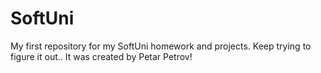 # SoftUni
My first repository for my SoftUni homework and projects.
Keep trying to figure it out..
It was created by Petar Petrov!
